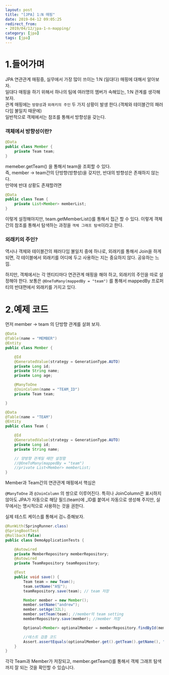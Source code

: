 ```yaml
---
layout: post
title: "[JPA] 1:N 매핑"
date: 2019-04-12 09:05:25
redirect_from: 
- 2019/04/12/jpa-1-n-mapping/
category: [jpa]
tags: [jpa]
---
```


# 1.들어가며

JPA 연관관계 매핑중, 실무에서 가장 많이 쓰이는 1:N (일대다) 매핑에 대해서 알아보자.  
일대다 매핑을 하기 위해서 하나의 팀에 여러명의 멤버가 속해있는, 1:N 관계를 생각해보자.  
관계 매핑에는 `방향성`과 `외래키의 주인` 두 가지 상황이 발생 한다.(객체와 테이블간의 패러다임 불일치 때문에)  
일반적으로 객체에서는 참조를 통해서 방향성을 갖는다.

### 객체에서 방향성이란?

```java
@Data
public class Member {
    private Team team;
}
```

memeber.getTeam() 을 통해서 team을 조회할 수 있다.  
즉, member -> team간의 단방향(방향성)을 갖지만, 반대의 방향성은 존재하지 않는다.  
만약에 반대 상황도 존재할려면

```java
@Data
public class Team {
    private List<Member> memberList;
}
```

이렇게 설정해야지만, team.getMemberList()를 통해서 접근 할 수 있다. 이렇게 객체간의 참조를 통해서 탐색하는 과정을 `객체 그래프 탐색`이라고 한다.

### 외래키의 주인?

역시나 객체와 테이블간의 패러다임 불일치 중에 하나로, 외래키를 통해서 Join을 하게 되면, 각 테이블에서 외래키를 어디에 두고 사용하는 지는 중요하지 않다. 공유하는 느낌.

하지만, 객체에서는 각 엔티티마다 연관관계 매핑을 해야 하고, 외래키의 주인을 따로 설정해야 한다. 보통은 `@OneToMany(mappedBy = "team")` 를 통해서 mappedBy 프로퍼티의 반대편에서 외래키를 가지고 있다.

# 2.예제 코드

먼저 member -> team 의 단방향 관계를 살펴 보자.

```java
@Data
@Table(name = "MEMBER")
@Entity
public class Member {

    @Id
    @GeneratedValue(strategy = GenerationType.AUTO)
    private Long id;
    private String name;
    private Long age;

    @ManyToOne
    @JoinColumn(name = "TEAM_ID")
    private Team team;

}
```

```java
@Data
@Table(name = "TEAM")
@Entity
public class Team {

    @Id
    @GeneratedValue(strategy = GenerationType.AUTO)
    private Long id;
    private String name;

    // 양방향 관계일 때만 설정함
    //@OneToMany(mappedBy = "team")
    //private List<Member> memberList;
}
```

Member과 Team간의 연관관계 매핑에서 핵심은

`@ManyToOne` 과 `@JoinColumn` 의 쌍으로 이루어진다. 특히나 JoinColumn은 표시하지 않아도 JPA가 자동으로 해당 필드(team)에 \_ID를 붙여서 자동으로 생성해 주지만, 실무에서는 명시적으로 사용하는 것을 권한다.

실제 테스트 케이스를 통해서 검ㄴ증해보자.

```java
@RunWith(SpringRunner.class)
@SpringBootTest
@Rollback(false)
public class DemoApplicationTests {

    @Autowired
    private MemberRepository memberRepository;
    @Autowired
    private TeamRepository teamRepository;

    @Test
    public void save() {
        Team team = new Team();
        team.setName("A팀");
        teamRepository.save(team); // team 저장

        Member member = new Member();
        member.setName("andrew");
        member.setAge(32L);
        member.setTeam(team); //member의 team setting
        memberRepository.save(member); //member 저장

        Optional<Member> optionalMember = memberRepository.findById(member.getId());

        //테스트 검증 코드
        Assert.assertEquals(optionalMember.get().getTeam().getName(), "A팀");
    }
}
```

각각 Team과 Member가 저장되고, member.getTeam()를 통해서 객체 그래프 탐색까지 잘 되는 것을 확인할 수 있습니다.

